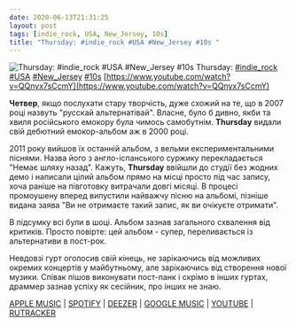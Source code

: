 ```yaml
---
date: 2020-06-13T21:31:25
layout: post
tags: [indie_rock, USA, New_Jersey, 10s]
title: "Thursday: #indie_rock #USA #New_Jersey #10s "
---
```

![Thursday: #indie_rock #USA #New_Jersey #10s ](https://i.ytimg.com/vi/QQnyx7sCcmY/hqdefault.jpg)
Thursday: [#indie_rock](/tags/#indie_rock) [#USA](/tags/#USA) [#New_Jersey](/tags/#New_Jersey) [#10s](/tags/#10s) [https://www.youtube.com/watch?v=QQnyx7sCcmY](https://www.youtube.com/watch?v=QQnyx7sCcmY)

**Четвер**, якщо послухати стару творчість, дуже схожий на те, що в 2007 році назвуть &quot;русскай альтернатівай&quot;. Власне, було б дивно, якби та хвиля російського емокору була чимось самобутнім. **Thursday** видали свій дебютний емокор-альбом аж в 2000 році.

2011 року вийшов їх останній альбом, з вельми експериментальними піснями. Назва його з англо-іспанського суржику перекладається &quot;Немає шляху назад&quot;. Кажуть, **Thursday** ввійшли до студії без жодних демо і написали цілий альбом прямо на місці просто під час запису, хоча раніше на півготовку витрачали довгі місяці. В процесі промоушену вперед випустили найважчу пісню на альбомі, пізніше видана заява &quot;Ви не отримаєте такий запис, як ви очікуєте отримати&quot;.

В підсумку всі були в шоці. Альбом зазнав загального схвалення від критиків. Просто повірте: цей альбом - супер, переливається із альтернативи в пост-рок.

Невдовзі гурт оголосив свій кінець, не зарікаючись від можливих окремих концертів у майбутньому, але зарікаючись від створення нової музики. Співак пішов виконувати пост-панк і скрімо в інших гуртах, драммер зазнав успіху як сесійник, про інших не знаю.

[APPLE MUSIC](https://music.apple.com/us/album/no-devoluci%C3%B3n/1485049973) | [SPOTIFY](https://open.spotify.com/album/4PEVf6yDaXTssEolwgf3cT) | [DEEZER](https://www.deezer.com/album/43862591?utm_source=deezer&amp;utm_content=album-43862591&amp;utm_term=1601611822_1592072985&amp;utm_medium=web) | [GOOGLE MUSIC](https://play.google.com/music/m/Bj7visc234mpsnh7glhnbwrcrfu?t=No_Devolucion_-_Thursday) | [YOUTUBE](https://www.youtube.com/playlist?list=OLAK5uy_kLtQORj27UAvWKxsym4tq0LZ_IrglUzV8) | [RUTRACKER](https://rutracker.org/forum/viewtopic.php?t=3512550)